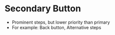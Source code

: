 # Secondary Button

* Prominent steps, but lower priority than primary
* For example: Back button, Alternative steps
